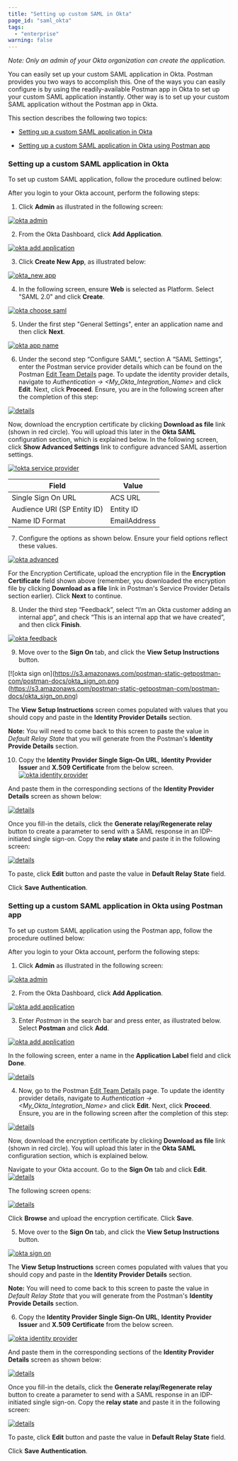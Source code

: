 ```yaml
---
title: "Setting up custom SAML in Okta"
page_id: "saml_okta"
tags: 
  - "enterprise"
warning: false
---
```


*Note: Only an admin of your Okta organization can create the application.*

You can easily set up your custom SAML application in Okta. Postman provides you two ways to accomplish this. One of the ways you can easily configure is by using the readily-available Postman app in Okta to set up your custom SAML application instantly. Other way is to set up your custom SAML application without the Postman app in Okta.

This section describes the following two topics:

* [Setting up a custom SAML application in Okta](#setting-up-a-custom-saml-application-in-okta)

* [Setting up a custom SAML application in Okta using Postman app](#setting-up-a-custom-saml-application-in-okta-using-postman-app)


### Setting up a custom SAML application in Okta

To set up custom SAML application, follow the procedure outlined below: 

After you login to your Okta account, perform the following steps:

1. Click **Admin** as illustrated in the following screen:

[![okta admin](https://s3.amazonaws.com/postman-static-getpostman-com/postman-docs/Okta-SAML2.png)](https://s3.amazonaws.com/postman-static-getpostman-com/postman-docs/Okta-SAML2.png)

2. From the Okta Dashboard, click **Add Application**.

[![okta add application](https://s3.amazonaws.com/postman-static-getpostman-com/postman-docs/Okta-Add-Application1.png)](https://s3.amazonaws.com/postman-static-getpostman-com/postman-docs/Okta-Add-Application1.png) 
  
3. Click **Create New App**, as illustrated below:

[![okta_new app](https://s3.amazonaws.com/postman-static-getpostman-com/postman-docs/Okta-Create-Application1.png)](https://s3.amazonaws.com/postman-static-getpostman-com/postman-docs/Okta-Create-Application1.png)

4. In the following screen, ensure **Web** is selected as Platform. Select "SAML 2.0" and click **Create**.

[![okta choose saml](https://s3.amazonaws.com/postman-static-getpostman-com/postman-docs/Okta-Choose-SAML1.png)](https://s3.amazonaws.com/postman-static-getpostman-com/postman-docs/Okta-Choose-SAML1.png)

5. Under the first step "General Settings", enter an application name and then click **Next**.

[![okta app name](https://s3.amazonaws.com/postman-static-getpostman-com/postman-docs/okta_app_name.png)](https://s3.amazonaws.com/postman-static-getpostman-com/postman-docs/okta_app_name.png)

6. Under the second step “Configure SAML”, section A “SAML Settings”, enter the Postman service provider details which can be found on the Postman [Edit Team Details](https://go.postman.co/settings/team/general) page. To update the identity provider details, navigate to *Authentication -> <My_Okta_Integration_Name>* and click **Edit**. Next, click **Proceed**. Ensure, you are in the following screen after the completion of this step:

[![details](https://s3.amazonaws.com/postman-static-getpostman-com/postman-docs/Okta-IDP-Details.png)](https://s3.amazonaws.com/postman-static-getpostman-com/postman-docs/ENT-identity-provider-details.png)

Now, download the encryption certificate by clicking **Download as file** link (shown in red circle). You will upload this later in the **Okta SAML** configuration section, which is explained below. In the following screen, click **Show Advanced Settings** link to configure advanced SAML assertion settings.

[![!okta service provider](https://s3.amazonaws.com/postman-static-getpostman-com/postman-docs/okta_service_provider.png)](https://s3.amazonaws.com/postman-static-getpostman-com/postman-docs/okta_service_provider.png)

| **Field** | **Value** |
| --- | --- |
| Single Sign On URL | ACS URL |
| Audience URI (SP Entity ID) | Entity ID |
| Name ID Format | EmailAddress |
 
7. Configure the options as shown below. Ensure your field options reflect these values.

[![okta advanced](https://s3.amazonaws.com/postman-static-getpostman-com/postman-docs/Okta-SAML-Adv-Settings.png)](https://s3.amazonaws.com/postman-static-getpostman-com/postman-docs/Okta-SAML-Adv-Settings.png)
 
For the Encryption Certificate, upload the encryption file in the **Encryption Certificate** field shown above (remember, you downloaded the encryption file by clicking **Download as a file** link in Postman's Service Provider Details section earlier). Click **Next** to continue.

8. Under the third step “Feedback”, select “I’m an Okta customer adding an internal app”, and check “This is an internal app that we have created”, and then click **Finish**.

[![okta feedback](https://s3.amazonaws.com/postman-static-getpostman-com/postman-docs/okta_feedback.png)](https://s3.amazonaws.com/postman-static-getpostman-com/postman-docs/okta_feedback.png)
  
9. Move over to the **Sign On** tab, and click the **View Setup Instructions** button.

[![okta sign on](https://s3.amazonaws.com/postman-static-getpostman-com/postman-docs/okta_sign_on.png (https://s3.amazonaws.com/postman-static-getpostman-com/postman-docs/okta_sign_on.png)

The **View Setup Instructions** screen comes populated with values that you should copy and paste in the **Identity Provider Details** section. 

**Note:** You will need to come back to this screen to paste the value in *Default Relay State* that you will generate from the Postman's **Identity Provide Details** section. 
  
10. Copy the **Identity Provider Single Sign-On URL**, **Identity Provider Issuer** and **X.509 Certificate** from the below screen.
[![okta identity provider](https://s3.amazonaws.com/postman-static-getpostman-com/postman-docs/okta_identity_provider_updated.png)](https://s3.amazonaws.com/postman-static-getpostman-com/postman-docs/okta_identity_provider.png)

And paste them in the corresponding sections of the **Identity Provider Details** screen as shown below:

[![details](https://s3.amazonaws.com/postman-static-getpostman-com/postman-docs/Okta-IDP-Details3.png)](https://s3.amazonaws.com/postman-static-getpostman-com/postman-docs/Okta-IDP-Details3.png)

Once you fill-in the details, click the **Generate relay/Regenerate relay** button to create a parameter to send with a SAML response in an IDP-initiated single sign-on. Copy the **relay state** and paste it in the following screen:

[![details](https://s3.amazonaws.com/postman-static-getpostman-com/postman-docs/Okta-Relay-State.png)](https://s3.amazonaws.com/postman-static-getpostman-com/postman-docs/Okta-IDP-Details3.png)

To paste, click **Edit** button and paste the value in **Default Relay State** field. 

Click **Save Authentication**. 

### Setting up a custom SAML application in Okta using Postman app

To set up custom SAML application using the Postman app, follow the procedure outlined below:

After you login to your Okta account, perform the following steps:

1. Click **Admin** as illustrated in the following screen:

[![okta admin](https://s3.amazonaws.com/postman-static-getpostman-com/postman-docs/Okta-SAML2.png)](https://s3.amazonaws.com/postman-static-getpostman-com/postman-docs/Okta-SAML2.png)

2.  From the Okta Dashboard, click **Add Application**.

[![okta add application](https://s3.amazonaws.com/postman-static-getpostman-com/postman-docs/Okta-Add-Application1.png)](https://s3.amazonaws.com/postman-static-getpostman-com/postman-docs/Okta-Add-Application1.png)

3. Enter *Postman* in the search bar and press enter, as illustrated below. Select **Postman** and click **Add**.  

[![okta add application](https://s3.amazonaws.com/postman-static-getpostman-com/postman-docs/Okta-New-Integ1A.png)](https://s3.amazonaws.com/postman-static-getpostman-com/postman-docs/Okta-New-Integ1A.png)

In the following screen, enter a name in the **Application Label** field and click **Done**.

[![details](https://s3.amazonaws.com/postman-static-getpostman-com/postman-docs/Okta-New-Integ2A.png)](https://s3.amazonaws.com/postman-static-getpostman-com/postman-docs/Okta-New-Integ2A.png)

4. Now, go to the Postman [Edit Team Details](https://go.postman.co/settings/team/general) page. To update the identity provider details, navigate to *Authentication -> <My_Okta_Integration_Name>* and click **Edit**. Next, click **Proceed**. Ensure, you are in the following screen after the completion of this step:

[![details](https://s3.amazonaws.com/postman-static-getpostman-com/postman-docs/Okta-IDP-Details.png)](https://s3.amazonaws.com/postman-static-getpostman-com/postman-docs/ENT-identity-provider-details.png)

Now, download the encryption certificate by clicking **Download as file** link (shown in red circle). You will upload this later in the **Okta SAML** configuration section, which is explained below.

Navigate to your Okta account. Go to the **Sign On** tab and click **Edit**.  
[![details](https://s3.amazonaws.com/postman-static-getpostman-com/postman-docs/Okta-New-Integ3A.png)](https://s3.amazonaws.com/postman-static-getpostman-com/postman-docs/Okta-New-Integ3A.png)

The following screen opens:

[![details](https://s3.amazonaws.com/postman-static-getpostman-com/postman-docs/Okta-New-Integ4A.png)](https://s3.amazonaws.com/postman-static-getpostman-com/postman-docs/Okta-New-Integ4A.png)
     
Click **Browse** and upload the encryption certificate. Click **Save**.

5. Move over to the **Sign On** tab, and click the **View Setup Instructions** button.

[![okta sign on](https://s3.amazonaws.com/postman-static-getpostman-com/postman-docs/okta_sign_on.png)](https://s3.amazonaws.com/postman-static-getpostman-com/postman-docs/okta_sign_on.png)

The **View Setup Instructions** screen comes populated with values that you should copy and paste in the **Identity Provider Details** section.

**Note:** You will need to come back to this screen to paste the value in *Default Relay State* that you will generate from the Postman's **Identity Provide Details** section.

6. Copy the **Identity Provider Single Sign-On URL**, **Identity Provider Issuer** and **X.509 Certificate** from the below screen.

[![okta identity provider](https://s3.amazonaws.com/postman-static-getpostman-com/postman-docs/okta_identity_provider1.png)](https://s3.amazonaws.com/postman-static-getpostman-com/postman-docs/okta_identity_provider1.png)

And paste them in the corresponding sections of the **Identity Provider Details** screen as shown below:

[![details](https://s3.amazonaws.com/postman-static-getpostman-com/postman-docs/Okta-IDP-Details3.png)](https://s3.amazonaws.com/postman-static-getpostman-com/postman-docs/Okta-IDP-Details3.png)

Once you fill-in the details, click the **Generate relay/Regenerate relay** button to create a parameter to send with a SAML response in an IDP-initiated single sign-on. Copy the **relay state** and paste it in the following screen:

[![details](https://s3.amazonaws.com/postman-static-getpostman-com/postman-docs/Okta-Relay-State1A.png)](https://s3.amazonaws.com/postman-static-getpostman-com/postman-docs/Okta-IDP-Details1A.png)

To paste, click **Edit** button and paste the value in **Default Relay State** field. 

Click **Save Authentication**. 
